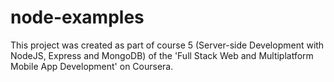 # node-examples

This project was created as part of course 5 (Server-side Development with NodeJS, Express and MongoDB) of the 'Full Stack Web and Multiplatform Mobile App Development' on Coursera.
